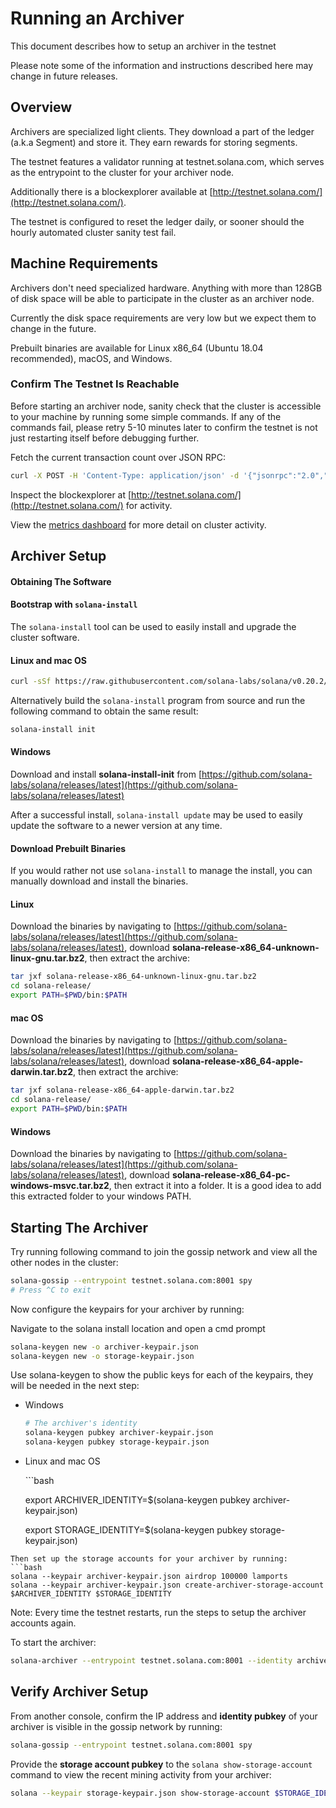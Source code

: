 # Running an Archiver

This document describes how to setup an archiver in the testnet

Please note some of the information and instructions described here may change in future releases.

## Overview

Archivers are specialized light clients. They download a part of the ledger \(a.k.a Segment\) and store it. They earn rewards for storing segments.

The testnet features a validator running at testnet.solana.com, which serves as the entrypoint to the cluster for your archiver node.

Additionally there is a blockexplorer available at [http://testnet.solana.com/](http://testnet.solana.com/).

The testnet is configured to reset the ledger daily, or sooner should the hourly automated cluster sanity test fail.

## Machine Requirements

Archivers don't need specialized hardware. Anything with more than 128GB of disk space will be able to participate in the cluster as an archiver node.

Currently the disk space requirements are very low but we expect them to change in the future.

Prebuilt binaries are available for Linux x86\_64 \(Ubuntu 18.04 recommended\), macOS, and Windows.

### Confirm The Testnet Is Reachable

Before starting an archiver node, sanity check that the cluster is accessible to your machine by running some simple commands. If any of the commands fail, please retry 5-10 minutes later to confirm the testnet is not just restarting itself before debugging further.

Fetch the current transaction count over JSON RPC:

```bash
curl -X POST -H 'Content-Type: application/json' -d '{"jsonrpc":"2.0","id":1, "method":"getTransactionCount"}' http://testnet.solana.com:8899
```

Inspect the blockexplorer at [http://testnet.solana.com/](http://testnet.solana.com/) for activity.

View the [metrics dashboard](https://metrics.solana.com:3000/d/testnet-beta/testnet-monitor-beta?var-testnet=testnet) for more detail on cluster activity.

## Archiver Setup

#### Obtaining The Software

#### Bootstrap with `solana-install`

The `solana-install` tool can be used to easily install and upgrade the cluster software.

#### Linux and mac OS

```bash
curl -sSf https://raw.githubusercontent.com/solana-labs/solana/v0.20.2/install/solana-install-init.sh | sh -s
```

Alternatively build the `solana-install` program from source and run the following command to obtain the same result:

```bash
solana-install init
```

#### Windows

Download and install **solana-install-init** from [https://github.com/solana-labs/solana/releases/latest](https://github.com/solana-labs/solana/releases/latest)

After a successful install, `solana-install update` may be used to easily update the software to a newer version at any time.

#### Download Prebuilt Binaries

If you would rather not use `solana-install` to manage the install, you can manually download and install the binaries.

#### Linux

Download the binaries by navigating to [https://github.com/solana-labs/solana/releases/latest](https://github.com/solana-labs/solana/releases/latest), download **solana-release-x86\_64-unknown-linux-gnu.tar.bz2**, then extract the archive:

```bash
tar jxf solana-release-x86_64-unknown-linux-gnu.tar.bz2
cd solana-release/
export PATH=$PWD/bin:$PATH
```

#### mac OS

Download the binaries by navigating to [https://github.com/solana-labs/solana/releases/latest](https://github.com/solana-labs/solana/releases/latest), download **solana-release-x86\_64-apple-darwin.tar.bz2**, then extract the archive:

```bash
tar jxf solana-release-x86_64-apple-darwin.tar.bz2
cd solana-release/
export PATH=$PWD/bin:$PATH
```

#### Windows

Download the binaries by navigating to [https://github.com/solana-labs/solana/releases/latest](https://github.com/solana-labs/solana/releases/latest), download **solana-release-x86\_64-pc-windows-msvc.tar.bz2**, then extract it into a folder. It is a good idea to add this extracted folder to your windows PATH.

## Starting The Archiver

Try running following command to join the gossip network and view all the other nodes in the cluster:

```bash
solana-gossip --entrypoint testnet.solana.com:8001 spy
# Press ^C to exit
```

Now configure the keypairs for your archiver by running:

Navigate to the solana install location and open a cmd prompt

```bash
solana-keygen new -o archiver-keypair.json
solana-keygen new -o storage-keypair.json
```

Use solana-keygen to show the public keys for each of the keypairs, they will be needed in the next step:

* Windows

  ```bash
  # The archiver's identity
  solana-keygen pubkey archiver-keypair.json
  solana-keygen pubkey storage-keypair.json
  ```

* Linux and mac OS

  \`\`\`bash

  export ARCHIVER\_IDENTITY=$\(solana-keygen pubkey archiver-keypair.json\)

  export STORAGE\_IDENTITY=$\(solana-keygen pubkey storage-keypair.json\)

```text
Then set up the storage accounts for your archiver by running:
```bash
solana --keypair archiver-keypair.json airdrop 100000 lamports
solana --keypair archiver-keypair.json create-archiver-storage-account $ARCHIVER_IDENTITY $STORAGE_IDENTITY
```

Note: Every time the testnet restarts, run the steps to setup the archiver accounts again.

To start the archiver:

```bash
solana-archiver --entrypoint testnet.solana.com:8001 --identity archiver-keypair.json --storage-keypair storage-keypair.json --ledger archiver-ledger
```

## Verify Archiver Setup

From another console, confirm the IP address and **identity pubkey** of your archiver is visible in the gossip network by running:

```bash
solana-gossip --entrypoint testnet.solana.com:8001 spy
```

Provide the **storage account pubkey** to the `solana show-storage-account` command to view the recent mining activity from your archiver:

```bash
solana --keypair storage-keypair.json show-storage-account $STORAGE_IDENTITY
```
